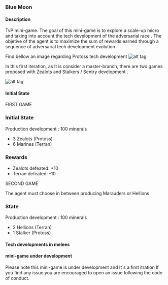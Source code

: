 ### Blue Moon 

#### Description
TvP mini-game. 
The goal of this mini-game is to explore a scale-up micro and taking into account the tech development of the adversarial race . The objetive of the agent is to maximize the sum of rewards earned through a sequence of adversarial tech development evolution

Find bellow an image regarding Protoss tech development
![alt tag](https://github.com/SoyGema/Startcraft_pysc2_minigames/blob/master/new_minigames/BlueMoon/Images/Protoss.jpg)

In this first iteration, as It is consider a master-branch, there are two games proposed with Zealots and Stalkers / Sentry development . 

![alt tag](https://github.com/SoyGema/Startcraft_pysc2_minigames/blob/master/new_minigames/BlueMoon/Images/First_Tech_Core_Protoss.png)

#### Initial State

FIRST GAME 

### Initial State
Production development : 100 minerals 
*  3 Zealots (Protoss)
*  6 Marines  (Terran) 

### Rewards 

* Zealots defeated: +10
* Terran defeated: -10 

SECOND GAME 

The agent must choose in between producing Marauders or Hellions 

### State
Production development : 100 minerals 
*  2 Hellions (Terran)
*  1 Stalker  (Protoss) 

#### Tech developments in melees



#### mini-game under development

Please note this mini-game is under development and It´s a first itration
If you find any issue you are encouraged to open an issue following the code of conduct. 
